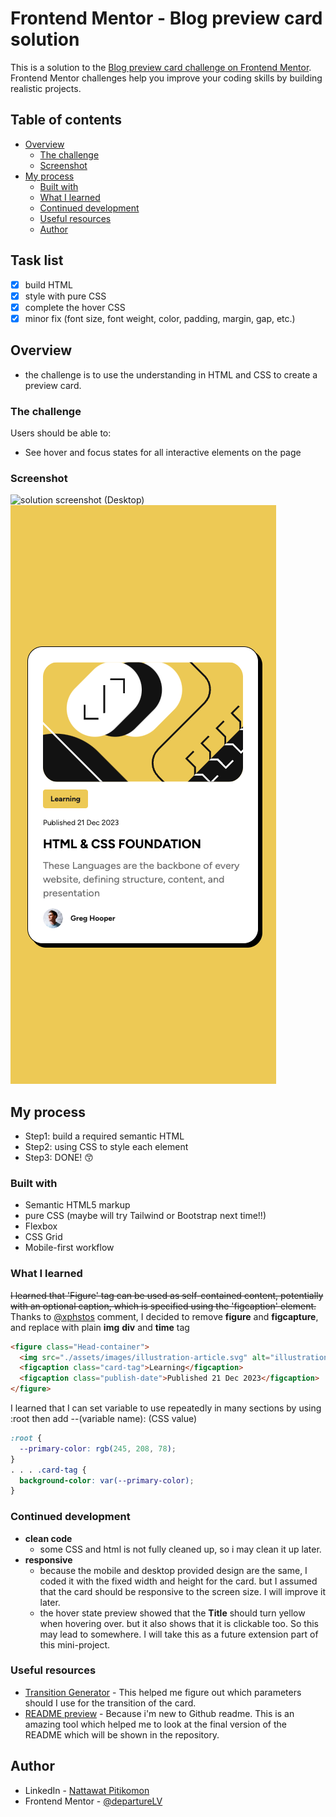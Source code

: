 # Frontend Mentor - Blog preview card solution

This is a solution to the [Blog preview card challenge on Frontend Mentor](https://www.frontendmentor.io/challenges/blog-preview-card-ckPaj01IcS). Frontend Mentor challenges help you improve your coding skills by building realistic projects.

## Table of contents

- [Overview](#overview)
  - [The challenge](#the-challenge)
  - [Screenshot](#screenshot)
- [My process](#my-process)
  - [Built with](#built-with)
  - [What I learned](#what-i-learned)
  - [Continued development](#continued-development)
  - [Useful resources](#useful-resources)
  - [Author](#author)

## Task list

- [x] build HTML
- [x] style with pure CSS
- [x] complete the hover CSS
- [x] minor fix (font size, font weight, color, padding, margin, gap, etc.)

## Overview

- the challenge is to use the understanding in HTML and CSS to create a preview card.

### The challenge

Users should be able to:

- See hover and focus states for all interactive elements on the page

### Screenshot

![solution screenshot (Desktop)](./screenshot/Solution%20Screenshot%20Desktop.png.jpg)
![solution screenshot (Mobile)](./screenshot/Solution%20Screenshot%20Mobile.png)

## My process

- Step1: build a required semantic HTML
- Step2: using CSS to style each element
- Step3: DONE! 😙

### Built with

- Semantic HTML5 markup
- pure CSS (maybe will try Tailwind or Bootstrap next time!!)
- Flexbox
- CSS Grid
- Mobile-first workflow

### What I learned

~~I learned that 'Figure' tag can be used as self-contained content, potentially with an optional caption, which is specified using the 'figcaption' element.~~
Thanks to [@xphstos](https://www.frontendmentor.io/solutions/cardbox-using-pure-css-and-figure-tag-in-html-bM89OA-QOL#comment-659040ac7869d8b98a3fd58e:~:text=%40DepartureLV%20Yes%20a,for%20the%20date.) comment, I decided to remove **figure** and **figcapture**, and replace with plain **img** **div** and **time** tag

```html
<figure class="Head-container">
  <img src="./assets/images/illustration-article.svg" alt="illustration" />
  <figcaption class="card-tag">Learning</figcaption>
  <figcaption class="publish-date">Published 21 Dec 2023</figcaption>
</figure>
```

I learned that I can set variable to use repeatedly in many sections by using :root then add --(variable name): (CSS value)

```css
:root {
  --primary-color: rgb(245, 208, 78);
}
. . . .card-tag {
  background-color: var(--primary-color);
}
```

### Continued development

- **clean code**
  - some CSS and html is not fully cleaned up, so i may clean it up later.
- **responsive**
  - because the mobile and desktop provided design are the same, I coded it with the fixed width and height for the card. but I assumed that the card should be responsive to the screen size. I will improve it later.
  - the hover state preview showed that the **Title** should turn yellow when hovering over. but it also shows that it is clickable too. So this may lead to somewhere. I will take this as a future extension part of this mini-project.

### Useful resources

- [Transition Generator](https://webcode.tools/css-generator/transition) - This helped me figure out which parameters should I use for the transition of the card.
- [README preview](https://readme.so/editor) - Because i'm new to Github readme. This is an amazing tool which helped me to look at the final version of the README which will be shown in the repository.

## Author

- LinkedIn - [Nattawat Pitikomon](https://www.linkedin.com/in/nattawat-pitikomon/)
- Frontend Mentor - [@departureLV](https://www.frontendmentor.io/profile/DepartureLV)
